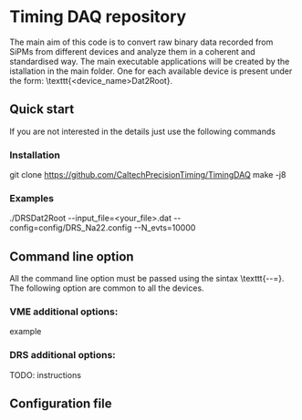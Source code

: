 # Timing DAQ repository

The main aim of this code is to convert raw binary data recorded from SiPMs from different devices and analyze them in a coherent and standardised way.
The main executable applications will be created by the istallation in the main folder. One for each available device is present under the form: \texttt{<device_name>Dat2Root}.

## Quick start
If you are not interested in the details just use the following commands

### Installation

git clone https://github.com/CaltechPrecisionTiming/TimingDAQ
make -j8

### Examples

./DRSDat2Root --input_file=<your_file>.dat --config=config/DRS_Na22.config --N_evts=10000

## Command line option
All the command line option must be passed using the sintax \texttt{--<opt>=<val>}.
The following option are common to all the devices.

### VME additional options:

example

### DRS additional options:

TODO: instructions

## Configuration file

